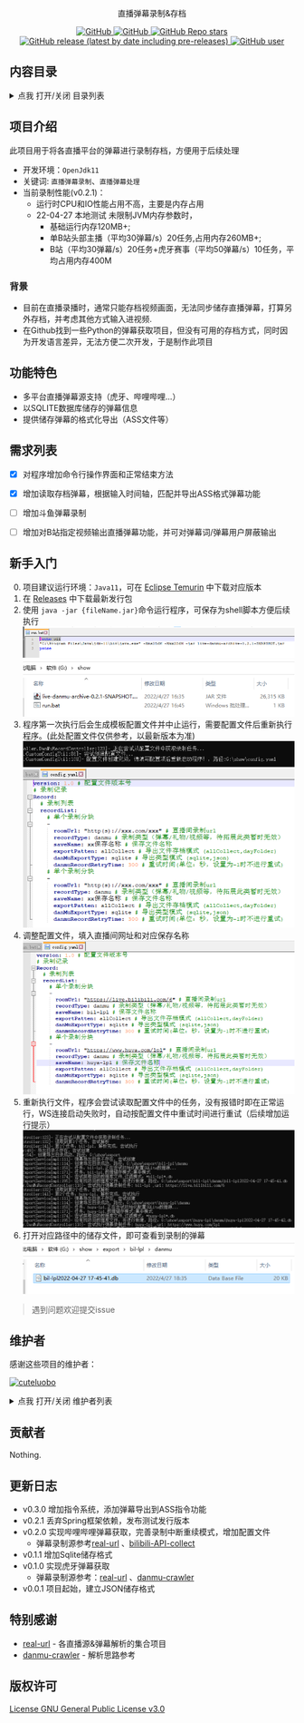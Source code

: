[comment]: <> (<p align="center">)

[comment]: <> (  <img src="../logo.gif" height="300" />)

[comment]: <> (</p>)
<p align="center">
  直播弹幕录制&存档
</p>
<p align="center">
  <a href="https://github.com/cuteluobo/live-danmu-archive/blob/main/LICENSE">
    <img alt="GitHub" src="https://img.shields.io/github/license/cuteluobo/live-danmu-archive?style=flat-square"/>
  </a>
  <a href="https://github.com/misitebao/standard-repository">
    <img alt="GitHub" src="https://cdn.jsdelivr.net/gh/misitebao/standard-repository@main/assets/badge_flat-square.svg"/>
  </a>
  <a href="https://github.com/cuteluobo/live-danmu-archive">
    <img alt="GitHub Repo stars" src="https://img.shields.io/github/stars/cuteluobo/live-danmu-archive?style=flat-square"/>
  </a>
  <a href="https://github.com/CuteLuoBo/live-danmu-archive/releases">
    <img alt="GitHub release (latest by date including pre-releases)" src="https://img.shields.io/github/v/release/cuteluobo/live-danmu-archive?include_prereleases&sort=semver&style=flat-square">
  </a>
  <a href="https://github.com/cuteluobo">
    <img alt="GitHub user" src="https://img.shields.io/badge/author-cuteluobo-brightgreen?style=flat-square"/>
  </a>

[comment]: <> (  <a href="https://github.com/cuteluobo/live-danmu-archive/actions/workflows/pre-build.yml">)

[comment]: <> (    <img alt="Pre Build" src="https://img.shields.io/github/workflow/status/cuteluobo/live-danmu-archive/Pre%20Build%20%7C%20预构建/main?style=flat-square&logo=github"/>)

[comment]: <> (  </a>)
</p>

<span id="nav-1"></span>


## 内容目录

<details>
  <summary>点我 打开/关闭 目录列表</summary>

- [内容目录](#nav-1)
- [项目介绍](#nav-3)
    - [背景](#nav-3-1)
- [功能特色](#nav-5)
- [TODO](#nav-6)
- [新手入门](#nav-7)
- [维护者](#nav-8)
- [贡献者](#nav-9)
- [更新日志](#nav-10)
- [特别感谢](#nav-11)
- [版权许可](#nav-15)

</details>

<span id="nav-3"></span>

## 项目介绍

 此项目用于将各直播平台的弹幕进行录制存档，方便用于后续处理
- 开发环境：`OpenJdk11`
- 关键词: `直播弹幕录制`、`直播弹幕处理`
- 当前录制性能(v0.2.1)：
  - 运行时CPU和IO性能占用不高，主要是内存占用
  - 22-04-27 本地测试 未限制JVM内存参数时，
    - 基础运行内存120MB+;
    - 单B站头部主播（平均30弹幕/s）20任务,占用内存260MB+;
    - B站（平均30弹幕/s）20任务+虎牙赛事（平均50弹幕/s）10任务，平均占用内存400M

<span id="nav-3-1"></span>


### 背景

- 目前在直播录播时，通常只能存档视频画面，无法同步储存直播弹幕，打算另外存档，并考虑其他方式输入进视频.
- 在Github找到一些Python的弹幕获取项目，但没有可用的存档方式，同时因为开发语言差异，无法方便二次开发，于是制作此项目

<span id="nav-5"></span>

## 功能特色

- 多平台直播弹幕源支持（虎牙、哔哩哔哩...）
- 以SQLITE数据库储存的弹幕信息
- 提供储存弹幕的格式化导出（ASS文件等）

<span id="nav-6"></span>

## 需求列表

- [x] 对程序增加命令行操作界面和正常结束方法
- [x] 增加读取存档弹幕，根据输入时间轴，匹配并导出ASS格式弹幕功能
- [ ] 增加斗鱼弹幕录制
- [ ] 增加对B站指定视频输出直播弹幕功能，并可对弹幕词/弹幕用户屏蔽输出


<span id="nav-7"></span>

## 新手入门

 0. 项目建议运行环境：`Java11`，可在 [Eclipse Temurin](https://adoptium.net/temurin/releases/) 中下载对应版本
 1. 在 [Releases](https://github.com/CuteLuoBo/live-danmu-archive/releases) 中下载最新发行包
 2. 使用 `java -jar {fileName.jar}`命令运行程序，可保存为shell脚本方便后续执行
    ![img_1.png](img_1.png)
    ![img.png](img.png)
 3. 程序第一次执行后会生成模板配置文件并中止运行，需要配置文件后重新执行程序。(此处配置文件仅供参考，以最新版本为准)
    ![img_3.png](img_3.png)![img_4.png](img_4.png)
 4. 调整配置文件，填入直播间网址和对应保存名称![img_5.png](img_5.png)
 5. 重新执行文件，程序会尝试读取配置文件中的任务，没有报错时即在正常运行，WS连接启动失败时，自动按配置文件中重试时间进行重试（后续增加运行提示）![img_6.png](img_6.png)
 6. 打开对应路径中的储存文件，即可查看到录制的弹幕![img_7.png](img_7.png)
    
>遇到问题欢迎提交issue


## 维护者

感谢这些项目的维护者：

<a href="https://github.com/cuteluobo"><img src="https://github.com/cuteluobo.png" width="40" height="40" alt="cuteluobo" title="cuteluobo"/></a>

<details>
  <summary>点我 打开/关闭 维护者列表</summary>

- [cuteluobo](https://github.com/cuteluobo) - 项目作者。

</details>

<span id="nav-9"></span>

## 贡献者

Nothing.

[comment]: <> (感谢所有参与 live-danmu-archive 开发的贡献者。[贡献者列表]&#40;https://github.com/cuteluobo/live-danmu-archive/graphs/contributors&#41;)

[comment]: <> (<a href="https://github.com/{userid}"><img src="https://github.com/{userid}.png" width="40" height="40" alt="{userid}" title="{userid}"/></a>)

<span id="nav-10"></span>

## 更新日志
- v0.3.0 增加指令系统，添加弹幕导出到ASS指令功能
- v0.2.1 丢弃Spring框架依赖，发布测试发行版本
- v0.2.0 实现哔哩哔哩弹幕获取，完善录制中断重续模式，增加配置文件
  - 弹幕录制源参考[real-url](https://github.com/wbt5/real-url) 、[bilibili-API-collect](https://github.com/SocialSisterYi/bilibili-API-collect)
- v0.1.1 增加Sqlite储存格式
- v0.1.0 实现虎牙弹幕获取
  - 弹幕录制源参考：[real-url](https://github.com/wbt5/real-url) 、[danmu-crawler](https://github.com/759434091/danmu-crawler)
- v0.0.1 项目起始，建立JSON储存格式


<span id="nav-11"></span>


## 特别感谢
- [real-url](https://github.com/wbt5/real-url) - 各直播源&弹幕解析的集合项目
- [danmu-crawler](https://github.com/759434091/danmu-crawler) - 解析思路参考 


<span id="nav-15"></span>

## 版权许可

[License GNU General Public License v3.0](LICENSE)